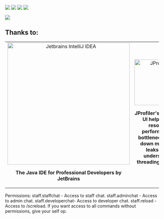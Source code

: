 [![](https://discord.com/api/guilds/135634590575493120/widget.png)](https://discord.gg/wpHCbqJRmM "Discord")
[![](https://img.shields.io/github/release/DiscordSRV/DiscordSRV.svg)](https://www.spigotmc.org/resources/1-7-1-17-staff-chat.92585/history "Latest release")
[![](https://img.shields.io/github/contributors/DiscordSRV/DiscordSRV.svg)](https://github.com/Pace1337/StaffChat/graphs/contributors "GitHub contributors")
[![](https://img.shields.io/github/license/DiscordSRV/DiscordSRV.svg)](https://github.com/Pace1337/StaffChat/blob/master/LICENSE "License")

[![](https://bstats.org/signatures/bukkit/DiscordSRV.svg)](https://bstats.org/plugin/bukkit/DiscordSRV/387 "DiscordSRV on bStats")

## Thanks to:
<table>
    <tr>
        <td align="center" width="50%">
            <a href="https://www.jetbrains.com/idea/"><img src="https://scarsz.me/i/x2262.png" alt="Jetbrains IntelliJ IDEA" width="400px"></img></a>
            <p><strong>The Java IDE for Professional Developers by JetBrains</strong></p>            
        </td>
        <td align="center" width="50%">
            <a href="http://www.ej-technologies.com/products/jprofiler/overview.html"><img src="https://www.ej-technologies.com/images/product_banners/jprofiler_large.png" alt="JProfiler" width="150px"></img></a>
            <p><strong>JProfiler's intuitive UI helps you resolve performance bottlenecks, pin down memory leaks and understand threading issues.</strong></p>
        </td>
    </tr>
</table>

Permissions:
staff.staffchat - Access to staff chat.
staff.adminchat - Access to admin chat.
staff.developerchat- Access to developer chat.
staff.reload - Access to /screload.
If you want access to all commands without permissions, give your self op.

